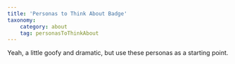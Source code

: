 ```yaml
---
title: 'Personas to Think About Badge'
taxonomy:
    category: about
    tag: personasToThinkAbout
---
```

Yeah, a little goofy and dramatic, but use these personas as a starting point.
